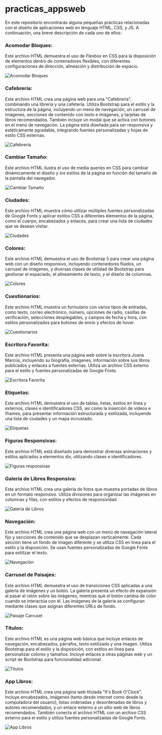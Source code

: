 # practicas_appsweb
En este repositorio encontrarás alguna pequeñas prácticas relacionadas con el diseño de aplicaciones web en lenguaje HTML, CSS, y JS. A continuación, una breve descripción de cada uno de ellos:
 
### Acomodar Bloques:
Este archivo HTML demuestra el uso de Flexbox en CSS para la disposición de elementos dentro de contenedores flexibles, con diferentes configuraciones de dirección, alineación y distribución de espacio.

![Acomodar Bloques](imagenes/acomodarbloques.png)


### Cafebrería:
Este archivo HTML crea una página web para una "Cafebrería", combinando una librería y una cafetería. Utiliza Bootstrap para el estilo y la estructura de la página, incluyendo un menú de navegación, un carrusel de imágenes, secciones de contenido con texto e imágenes, y tarjetas de libros recomendados. También incluye un modal que se activa con botones en el menú de navegación. La página está diseñada para ser responsiva y estéticamente agradable, integrando fuentes personalizadas y hojas de estilo CSS externas.

![Cafebrería](imagenes/cafebreria.png)


### Cambiar Tamaño:
Este archivo HTML ilustra el uso de media queries en CSS para cambiar dinámicamente el diseño y los estilos de la página en función del tamaño de la pantalla del navegador.

![Cambiar Tamaño](imagenes/cambiartamano.png)


### Ciudades:
Este archivo HTML muestra cómo utilizar múltiples fuentes personalizadas de Google Fonts y aplicar estilos CSS a diferentes elementos de la página, como el cuerpo, encabezados y enlaces, para crear una lista de ciudades que se desean visitar.

![Ciudades](imagenes/ciudades.png)


### Colores:
Este archivo HTML demuestra el uso de Bootstrap 5 para crear una página web con un diseño responsivo, incluyendo contenedores fluidos, un carrusel de imágenes, y diversas clases de utilidad de Bootstrap para gestionar el espaciado, el alineamiento de texto, y el diseño de columnas.

![Colores](imagenes/colores.png)


### Cuestionarios:
Este archivo HTML muestra un formulario con varios tipos de entradas, como texto, correo electrónico, número, opciones de radio, casillas de verificación, selecciones desplegables, y campos de fecha y hora, con estilos personalizados para botones de envío y efectos de hover.

![Cuestionarios](imagenes/cuestionarios.png)


### Escritora Favorita:
Este archivo HTML presenta una página web sobre la escritora Joana Marcús, incluyendo su biografía, imágenes, información sobre sus libros publicados y enlaces a fuentes externas. Utiliza un archivo CSS externo para el estilo y fuentes personalizadas de Google Fonts.

![Escritora Favorita](imagenes/escritorio.png)


### Etiquetas:
Este archivo HTML demuestra el uso de tablas, listas, estilos en línea y externos, clases e identificadores CSS, así como la inserción de videos e iframes, para presentar información estructurada y estilizada, incluyendo una lista de ciudades y un mapa incrustado.

![Etiquetas](imagenes/etiquetas.png)


### Figuras Responsivas:
Este archivo HTML está diseñado para demostrar diversas animaciones y estilos aplicados a elementos div, utilizando clases e identificadores.

![Figuras responsivas](imagenes/animaciones.png)


### Galería de Libros Responsiva:
Este archivo HTML crea una galería de fotos que muestra portadas de libros en un formato responsivo. Utiliza divisiones para organizar las imágenes en columnas y filas, con estilos y efectos de responsividad

![Galería de Libros](imagenes/galerialibros.png)


### Navegación:
Este archivo HTML crea una página web con un menú de navegación lateral fijo y secciones de contenido que se desplazan verticalmente. Cada sección tiene un fondo de imagen diferente y se utiliza CSS en línea para el estilo y la disposición. Se usan fuentes personalizadas de Google Fonts para estilizar el texto.

![Navegación](imagenes/navegación.png)


### Carrusel de Paisajes:
Este archivo HTML demuestra el uso de transiciones CSS aplicadas a una galería de imágenes y un botón. La galería presenta un efecto de expansión al pasar el ratón sobre las imágenes, mientras que el botón cambia de color cuando se interactúa con él. Las imágenes de la galería se configuran mediante clases que asignan diferentes URLs de fondo.

![Paisaje Carrusel](imagenes/paisajecarrusel.png)


### Títulos:
Este archivo HTML es una página web básica que incluye enlaces de navegación, encabezados, párrafos, texto estilizado y una imagen. Utiliza Bootstrap para el estilo y la disposición, con estilos en línea para personalizar colores y tamaños. Incluye enlaces a otras páginas web y un script de Bootstrap para funcionalidad adicional.

![Títulos](imagenes/titulos.png)


### App Libros:
Este archivo HTML crea una página web titulada "It's Book O'Clock". Incluye encabezados, imágenes (tanto desde internet como desde la computadora del usuario), listas ordenadas y desordenadas de libros y autores recomendados, y un enlace externo a un sitio web de libros recomendados. También conecta el archivo HTML con un archivo CSS externo para el estilo y utiliza fuentes personalizadas de Google Fonts.

![App Libros](imagenes/applibros.png)
